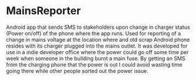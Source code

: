 # MainsReporter
Android app that sends SMS to stakeholders upon change in charger status (Power on/off)
of the phone where the app runs.
Used for reporting of a change in mains voltage at the location where and old scrap Android phone resides
with its charger plugged into the mains outlet.  It was developed for use in a indie developer office
where the power could go off some time per week when someone in the building burnt a main fuse. By getting an SMS from the charging phone that the power is out I could avoid wasting time going there while other people sorted out the power issue.
